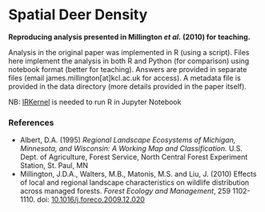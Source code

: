 # Spatial Deer Density

**Reproducing analysis presented in Millington _et al._ (2010) for teaching.**

Analysis in the original paper was implemented in R (using a script). Files here implement the analysis in both R and Python (for comparison) using notebook format (better for teaching). Answers are provided in separate files (email james.millington[at]kcl.ac.uk for access). A metadata file is provided in the data directory (more details provided in the paper itself).

NB: [IRKernel](https://irkernel.github.io/installation/) is needed to run R in Jupyter Notebook

### References
- Albert, D.A. (1995) _Regional Landscape Ecosystems of Michigan, Minnesota, and Wisconsin: A Working Map and Classification._ U.S. Dept. of Agriculture, Forest Service, North Central Forest Experiment Station, St. Paul, MN
- Millington, J.D.A., Walters, M.B., Matonis, M.S. and Liu, J. (2010) Effects of local and regional landscape characteristics on wildlife distribution across managed forests. _Forest Ecology and Management_, 259 1102-1110. doi: [10.1016/j.foreco.2009.12.020](https://doi.org/10.1016/j.foreco.2009.12.020)
